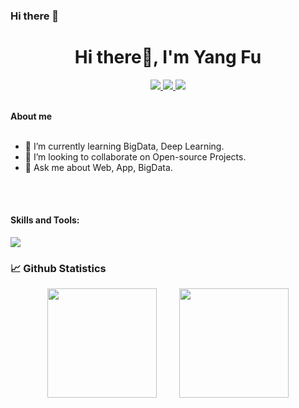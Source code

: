 ### Hi there 👋

<h1 align="center">Hi there👋, I'm Yang Fu</h1>
<p align="center">
    <a title="Github Total Stars" target="_blank" href="https://github.com/854771076">
        <img src="https://img.shields.io/github/stars/854771076.svg?logo=star&label=Total%20Stars&color=success" />
    </a>
    <a title="Github Followers" target="_blank" href="https://github.com/blinkfox">
        <img src="https://img.shields.io/badge/dynamic/json?label=GitHub&suffix=%20followers&query=%24.data.totalSubs&url=https%3A%2F%2Fapi.spencerwoo.com%2Fsubstats%2F%3Fsource%3Dgithub%26queryKey%3D854771076&color=blue&logo=github&longCache=true" />
    </a>
    <a title="My Blog Site" target="_blank" href="https://blinkfox.github.io/">
        <img src="https://img.shields.io/badge/%E5%8D%9A%E5%AE%A2%20(blog)-https://blog.csdn.net/qq_41631913-orange" />
    </a>
</p>


<br/>
<b>About me</b> 
<br/>
<br/>

[//]: # (- <img src ="https://s3.amazonaws.com/pix.iemoji.com/images/emoji/apple/ios-12/256/boy-light-skin-tone.png" height= 15px width = 15px> I am .)
[//]: # (- 🔭 I’m currently pursuing my Bachelor of Technology in Computer Science and Engineering&#40;B.Tech. CSE&#41;.)
- 🌱 I’m currently learning BigData, Deep Learning.
- 👯 I’m looking to collaborate on Open-source Projects.
- 💬 Ask me about Web, App, BigData.

<br/>
<br/>

<h4>Skills and Tools: </h4>
<a href="https://skillicons.dev">
<img src="https://skillicons.dev/icons?i=spring,java,scala,kafka,redis,py,flask,django,prometheus,regex,html,css,js,nodejs,vue,linux,git,docker,vscode,idea" />
</a>

### 📈 Github Statistics

<div align="center">
    <span>&emsp;&emsp;</span>
    <img height="175px" src="https://github-readme-stats.vercel.app/api?username=854771076&count_private=true&show_icons=true" />
    <span>&emsp;&emsp;</span>
    <img height="175px" src="https://github-readme-stats.vercel.app/api/top-langs/?username=854771076&layout=compact&langs_count=8" />
    <span>&emsp;&emsp;</span>
</div>
